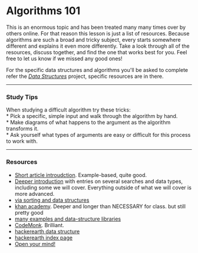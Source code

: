 # Algorithms 101
This is an enormous topic and has been treated many many times over by others online. For that reason this lesson is just a list of resources.  Because algorithms are such a broad and tricky subject, every starts somewhere different and explains it even more differently.  Take a look through all of the resources, discuss together, and find the one that works best for you.  Feel free to let us know if we missed any good ones!

For the specific data structures and algorithms you'll be asked to complete refer the [_Data Structures_](https://github.com/jankeLearning/projects/tree/master/03-data-structures) project, specific resources are in there.
___  
### Study Tips  
When studying a difficult algorithm try these tricks:  
	* Pick a specific, simple input and walk through the algorithm by hand.  
	* Make diagrams of what happens to the argument as the algorithm transforms it.  
	* Ask yourself what types of arguments are easy or difficult for this process to work with.  
___
### Resources

* [Short article introudction](https://code.tutsplus.com/tutorials/understanding-the-principles-of-algorithm-design--net-26561).  Example-based, quite good.
* [Deeper introduction](http://algorithms.openmymind.net) with entries on several searches and data types, including some we will cover.  Everything outside of what we will cover is more advanced.
* [via sorting and data structures](https://medium.com/@yanganif/tackling-javascript-algorithms-66f1ac9770dc)
* [khan academy](https://www.khanacademy.org/computing/computer-science/algorithms#asymptotic-notation).  Deeper and longer than NECESSARY for class. but still pretty good
* [many examples and data-structure libraries](http://javascript-html5-tutorial.com/algorithms-and-data-structures-in-javascript.html)
* [CodeMonk](https://www.hackerearth.com/fr/practice/codemonk/).  Brilliant.
* [hackerearth data structure](https://www.hackerearth.com/fr/practice/data-structures/arrays/1-d/tutorial/)
* [hackerearth index page](https://www.hackerearth.com/fr/practice/)    
* [Open your mind!](http://algorithms.openmymind.net)